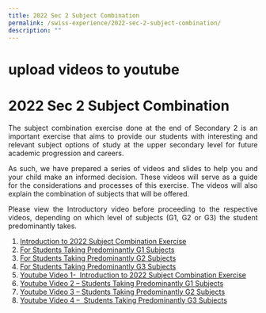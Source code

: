 ```yaml
---
title: 2022 Sec 2 Subject Combination
permalink: /swiss-experience/2022-sec-2-subject-combination/
description: ""
---
```

# upload videos to youtube
# 2022 Sec 2 Subject Combination

<p style="text-align: justify;">The subject combination exercise done at the end of Secondary 2 is an important exercise that aims to provide our students with interesting and relevant subject options of study at the upper secondary level for future academic progression and careers.</p>

<p style="text-align: justify;">As such, we have prepared a series of videos and slides to help you and your child make an informed decision. These videos will serve as a guide for the considerations and processes of this exercise. The videos will also explain the combination of subjects that will be offered.</p>

<p style="text-align: justify;">Please view the Introductory video before proceeding to the respective videos, depending on which level of subjects (G1, G2 or G3) the student predominantly takes.</p>

1.  [Introduction to 2022 Subject Combination Exercise](https://swisscottagesec.moe.edu.sg/wp-content/uploads/2022/04/Introduction-to-2022-Sec-2-Subject-Combination-Briefing.pdf)
2.  [For Students Taking Predominantly G1 Subjects](https://swisscottagesec.moe.edu.sg/wp-content/uploads/2022/04/G1_Sec-2-Students-taking-Predominantly-G1-Subjects-2022.pdf)
3.  [For Students Taking Predominantly G2 Subjects](https://swisscottagesec.moe.edu.sg/wp-content/uploads/2022/04/G2_Sec-2-Students-taking-Predominantly-G2-Subjects-2022.pdf)
4.  [For Students Taking Predominantly G3 Subjects](https://swisscottagesec.moe.edu.sg/wp-content/uploads/2022/04/G3_Sec-2-Students-taking-Predominantly-G3-Subjects-2022.pdf)
5.  [Youtube Video 1-  Introduction to 2022 Subject Combination Exercise](https://swisscottagesec.moe.edu.sg/wp-content/uploads/2022/04/yt1s.com-Introduction-to-2022-Subject-Combination-Exercise.mp4)
6.  [Youtube Video 2 – Students Taking Predominantly G1 Subjects](https://swisscottagesec.moe.edu.sg/wp-content/uploads/2022/04/yt1s.com-2022-G1-Students-Taking-Predominantly-G1-Subjects_1080p.mp4)
7.  [Youtube Video 3 – Students Taking Predominantly G2 Subjects](https://swisscottagesec.moe.edu.sg/wp-content/uploads/2022/04/yt1s.com-2022-G2-Students-Taking-Predominantly-G2-Subjects_1080p.mp4)
8.  [Youtube Video 4 –  Students Taking Predominantly G3 Subjects](https://swisscottagesec.moe.edu.sg/wp-content/uploads/2022/04/yt1s.com-2022-G3-Students-Taking-Predominantly-G3-Subjects_1080p.mp4)